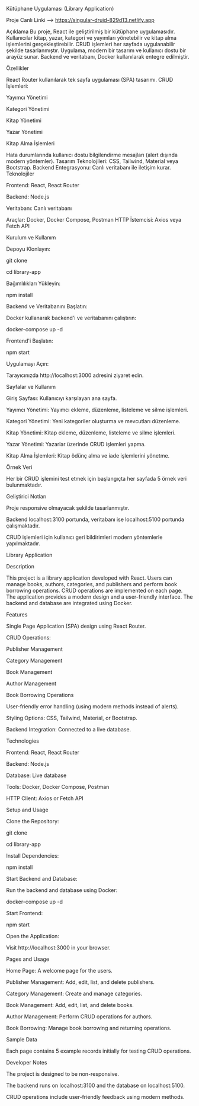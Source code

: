 Kütüphane Uygulaması (Library Application)


Proje Canlı Linki  -->  https://singular-druid-829d13.netlify.app




Açıklama
Bu proje, React ile geliştirilmiş bir kütüphane uygulamasıdır. Kullanıcılar kitap, yazar, kategori ve yayımları yönetebilir ve kitap alma işlemlerini gerçekleştirebilir. CRUD işlemleri her sayfada uygulanabilir şekilde tasarlanmıştır. Uygulama, modern bir tasarım ve kullanıcı dostu bir arayüz sunar. Backend ve veritabanı, Docker kullanılarak entegre edilmiştir.

Özellikler


React Router kullanılarak tek sayfa uygulaması (SPA) tasarımı.
CRUD İşlemleri:

Yayımcı Yönetimi

Kategori Yönetimi

Kitap Yönetimi

Yazar Yönetimi

Kitap Alma İşlemleri

Hata durumlarında kullanıcı dostu bilgilendirme mesajları (alert dışında modern yöntemler).
Tasarım Teknolojileri: CSS, Tailwind, Material veya Bootstrap.
Backend Entegrasyonu: Canlı veritabanı ile iletişim kurar.
Teknolojiler

Frontend: React, React Router

Backend: Node.js

Veritabanı: Canlı veritabanı

Araçlar: Docker, Docker Compose, Postman
HTTP İstemcisi: Axios veya Fetch API

Kurulum ve Kullanım

Depoyu Klonlayın:

git clone <repository-url>

cd library-app

Bağımlılıkları Yükleyin:

npm install

Backend ve Veritabanını Başlatın:

Docker kullanarak backend'i ve veritabanını çalıştırın:

docker-compose up -d

Frontend'i Başlatın:

npm start

Uygulamayı Açın:

Tarayıcınızda http://localhost:3000 adresini ziyaret edin.

Sayfalar ve Kullanım

Giriş Sayfası: Kullanıcıyı karşılayan ana sayfa.

Yayımcı Yönetimi: Yayımcı ekleme, düzenleme, listeleme ve silme işlemleri.

Kategori Yönetimi: Yeni kategoriler oluşturma ve mevcutları düzenleme.

Kitap Yönetimi: Kitap ekleme, düzenleme, listeleme ve silme işlemleri.

Yazar Yönetimi: Yazarlar üzerinde CRUD işlemleri yapma.

Kitap Alma İşlemleri: Kitap ödünç alma ve iade işlemlerini yönetme.

Örnek Veri

Her bir CRUD işlemini test etmek için başlangıçta her sayfada 5 örnek veri bulunmaktadır.

Geliştirici Notları

Proje responsive olmayacak şekilde tasarlanmıştır.

Backend localhost:3100 portunda, veritabanı ise localhost:5100 portunda çalışmaktadır.

CRUD işlemleri için kullanıcı geri bildirimleri modern yöntemlerle yapılmaktadır.





Library Application

Description

This project is a library application developed with React. Users can manage books, authors, categories, and publishers and perform book borrowing operations. CRUD operations are implemented on each page. The application provides a modern design and a user-friendly interface. The backend and database are integrated using Docker.

Features

Single Page Application (SPA) design using React Router.

CRUD Operations:

Publisher Management

Category Management

Book Management

Author Management

Book Borrowing Operations

User-friendly error handling (using modern methods instead of alerts).

Styling Options: CSS, Tailwind, Material, or Bootstrap.

Backend Integration: Connected to a live database.

Technologies

Frontend: React, React Router

Backend: Node.js

Database: Live database

Tools: Docker, Docker Compose, Postman

HTTP Client: Axios or Fetch API

Setup and Usage

Clone the Repository:

git clone <repository-url>

cd library-app

Install Dependencies:

npm install

Start Backend and Database:

Run the backend and database using Docker:

docker-compose up -d

Start Frontend:

npm start

Open the Application:

Visit http://localhost:3000 in your browser.

Pages and Usage

Home Page: A welcome page for the users.

Publisher Management: Add, edit, list, and delete publishers.

Category Management: Create and manage categories.

Book Management: Add, edit, list, and delete books.

Author Management: Perform CRUD operations for authors.

Book Borrowing: Manage book borrowing and returning operations.

Sample Data

Each page contains 5 example records initially for testing CRUD operations.


Developer Notes


The project is designed to be non-responsive.

The backend runs on localhost:3100 and the database on localhost:5100.

CRUD operations include user-friendly feedback using modern methods.
